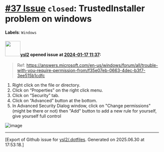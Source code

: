 # [\#37 Issue](https://github.com/ysl2/.dotfiles/issues/37) `closed`: TrustedInstaller problem on windows
**Labels**: `Windows`


#### <img src="https://avatars.githubusercontent.com/u/39717545?u=3a56d7b47e1688f70c83e440ba0835f8d24c43e3&v=4" width="50">[ysl2](https://github.com/ysl2) opened issue at [2024-01-17 11:37](https://github.com/ysl2/.dotfiles/issues/37):

> Ref: https://answers.microsoft.com/en-us/windows/forum/all/trouble-with-you-require-permission-from/f35e07eb-0663-4dec-b3f7-3ee515b1cdfc

1. Right click on the file or directory.
2. Click on “Properties” on the right click menu.
3. Click on “Security” tab.
4. Click on “Advanced” button at the bottom.
5. In Advanced Security Dialog window, click on "Change permissions"(might be there or not) then "Add" button to add a new rule for yourself, give yourself full control

![image](https://github.com/ysl2/.dotfiles/assets/39717545/8c71e769-8713-42ea-9f5a-3178a893c7b6)





-------------------------------------------------------------------------------



[Export of Github issue for [ysl2/.dotfiles](https://github.com/ysl2/.dotfiles). Generated on 2025.06.30 at 17:53:18.]
